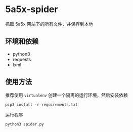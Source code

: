 # 5a5x-spider

抓取 5a5x 网站下的所有文件，并保存到本地

## 环境和依赖

* python3
* requests
* lxml

## 使用方法

推荐使用 `virtualenv` 创建一个隔离的运行环境，然后安装依赖

```
pip3 install -r requirements.txt
```

运行程序

```
python3 spider.py
```
